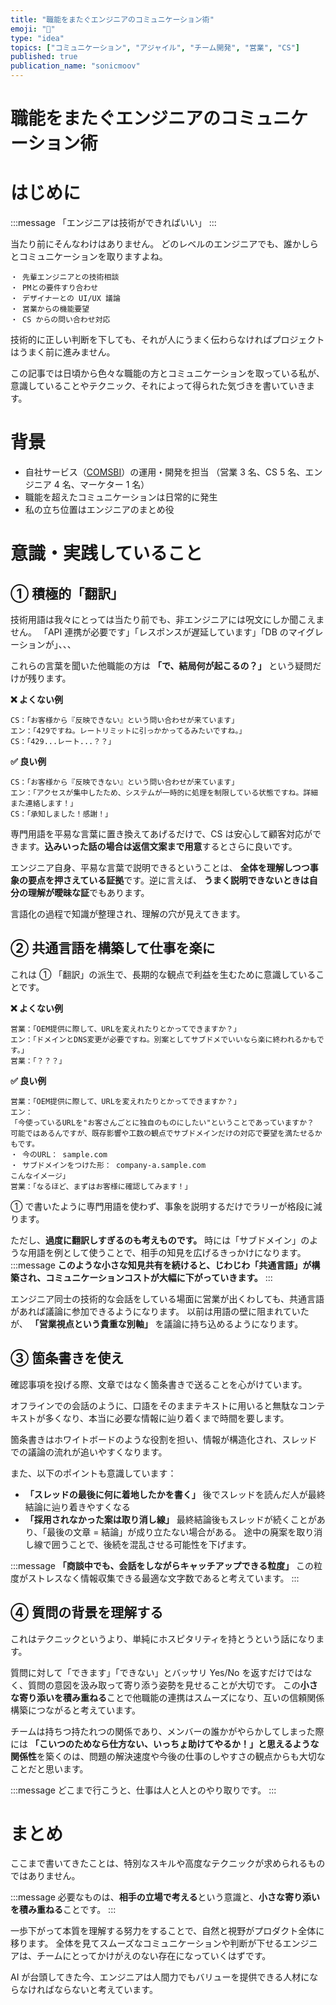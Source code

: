 ```yaml
---
title: "職能をまたぐエンジニアのコミュニケーション術"
emoji: "🤝"
type: "idea"
topics: ["コミュニケーション", "アジャイル", "チーム開発", "営業", "CS"]
published: true
publication_name: "sonicmoov"
---
```


# 職能をまたぐエンジニアのコミュニケーション術

# はじめに

:::message
「エンジニアは技術ができればいい」
:::

当たり前にそんなわけはありません。
どのレベルのエンジニアでも、誰かしらとコミュニケーションを取りますよね。

```
・ 先輩エンジニアとの技術相談
・ PMとの要件すり合わせ
・ デザイナーとの UI/UX 議論
・ 営業からの機能要望
・ CS からの問い合わせ対応
```

技術的に正しい判断を下しても、それが人にうまく伝わらなければプロジェクトはうまく前に進みません。

この記事では日頃から色々な職能の方とコミュニケーションを取っている私が、意識していることやテクニック、それによって得られた気づきを書いていきます。

# 背景

- 自社サービス（[COMSBI](https://www.comsbi.com/)）の運用・開発を担当
  （営業 3 名、CS 5 名、エンジニア 4 名、マーケター 1 名）
- 職能を超えたコミュニケーションは日常的に発生
- 私の立ち位置はエンジニアのまとめ役

# 意識・実践していること

## ① 積極的「翻訳」

技術用語は我々にとっては当たり前でも、非エンジニアには呪文にしか聞こえません。
「API 連携が必要です」「レスポンスが遅延しています」「DB のマイグレーションが」、、、

これらの言葉を聞いた他職能の方は **「で、結局何が起こるの？」** という疑問だけが残ります。

**❌ よくない例**

```
CS：「お客様から『反映できない』という問い合わせが来ています」
エン：「429ですね。レートリミットに引っかかってるみたいですね。」
CS：「429...レート...？？」
```

**✅ 良い例**

```
CS：「お客様から『反映できない』という問い合わせが来ています」
エン：「アクセスが集中したため、システムが一時的に処理を制限している状態ですね。詳細また連絡します！」
CS：「承知しました！感謝！」
```

専門用語を平易な言葉に置き換えてあげるだけで、CS は安心して顧客対応ができます。**込みいった話の場合は返信文案まで用意**するとさらに良いです。

エンジニア自身、平易な言葉で説明できるということは、 **全体を理解しつつ事象の要点を押さえている証拠**です。逆に言えば、 **うまく説明できないときは自分の理解が曖昧な証**でもあります。

言語化の過程で知識が整理され、理解の穴が見えてきます。

## ② 共通言語を構築して仕事を楽に

これは ① 「翻訳」の派生で、長期的な観点で利益を生むために意識していることです。

**❌ よくない例**

```
営業：「OEM提供に際して、URLを変えれたりとかってできますか？」
エン：「ドメインとDNS変更が必要ですね。別案としてサブドメでいいなら楽に終われるかもです。」
営業：「？？？」
```

**✅ 良い例**

```
営業：「OEM提供に際して、URLを変えれたりとかってできますか？」
エン：
「今使っているURLを"お客さんごとに独自のものにしたい"ということであっていますか？
可能ではあるんですが、既存影響や工数の観点でサブドメインだけの対応で要望を満たせるかもです。
・ 今のURL： sample.com
・ サブドメインをつけた形： company-a.sample.com
こんなイメージ」
営業：「なるほど、まずはお客様に確認してみます！」
```

① で書いたように専門用語を使わず、事象を説明するだけでラリーが格段に減ります。

ただし、**過度に翻訳しすぎるのも考えものです。**
時には「サブドメイン」のような用語を例として使うことで、相手の知見を広げるきっかけになります。
:::message
**このような小さな知見共有を続けると、じわじわ「共通言語」が構築され、コミュニケーションコストが大幅に下がっていきます。**
:::

エンジニア同士の技術的な会話をしている場面に営業が出くわしても、共通言語があれば議論に参加できるようになります。
以前は用語の壁に阻まれていたが、 **「営業視点という貴重な別軸」** を議論に持ち込めるようになります。

## ③ 箇条書きを使え

確認事項を投げる際、文章ではなく箇条書きで送ることを心がけています。

オフラインでの会話のように、口語をそのままテキストに用いると無駄なコンテキストが多くなり、本当に必要な情報に辿り着くまで時間を要します。

箇条書きはホワイトボードのような役割を担い、情報が構造化され、スレッドでの議論の流れが追いやすくなります。

<!-- これは宗教の話になってはしまいますが、冒頭の「お疲れ様です」も不要派です。 -->

また、以下のポイントも意識しています：

- **「スレッドの最後に何に着地したかを書く」**
  後でスレッドを読んだ人が最終結論に辿り着きやすくなる
- **「採用されなかった案は取り消し線」**
  最終結論後もスレッドが続くことがあり、「最後の文章 = 結論」が成り立たない場合がある。
  途中の廃案を取り消し線で囲うことで、後続を混乱させる可能性を下げます。

:::message
**「商談中でも、会話をしながらキャッチアップできる粒度」**
この粒度がストレスなく情報収集できる最適な文字数であると考えています。
:::

## ④ 質問の背景を理解する

これはテクニックというより、単純にホスピタリティを持とうという話になります。

質問に対して「できます」「できない」とバッサリ Yes/No を返すだけではなく、質問の意図を汲み取って寄り添う姿勢を見せることが大切です。
この**小さな寄り添いを積み重ねる**ことで他職能の連携はスムーズになり、互いの信頼関係構築につながると考えています。

チームは持ちつ持たれつの関係であり、メンバーの誰かがやらかしてしまった際には **「こいつのためなら仕方ない、いっちょ助けてやるか！」と思えるような関係性**を築くのは、問題の解決速度や今後の仕事のしやすさの観点からも大切なことだと思います。

:::message
どこまで行こうと、仕事は人と人とのやり取りです。
:::

# まとめ

ここまで書いてきたことは、特別なスキルや高度なテクニックが求められるものではありません。

:::message
必要なものは、**相手の立場で考える**という意識と、**小さな寄り添いを積み重ねる**ことです。
:::

一歩下がって本質を理解する努力をすることで、自然と視野がプロダクト全体に移ります。
全体を見てスムーズなコミュニケーションや判断が下せるエンジニアは、チームにとってかけがえのない存在になっていくはずです。

AI が台頭してきた今、エンジニアは人間力でもバリューを提供できる人材にならなければならないと考えています。
